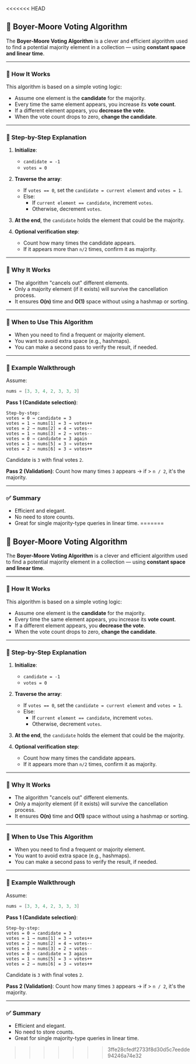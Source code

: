<<<<<<< HEAD
## 🧠 Boyer-Moore Voting Algorithm

The **Boyer-Moore Voting Algorithm** is a clever and efficient algorithm used to find a potential majority element in a collection — using **constant space and linear time**.

---

### 🔸 How It Works

This algorithm is based on a simple voting logic:

- Assume one element is the **candidate** for the majority.
- Every time the same element appears, you increase its **vote count**.
- If a different element appears, you **decrease the vote**.
- When the vote count drops to zero, **change the candidate**.

---

### 🔸 Step-by-Step Explanation

1. **Initialize**:

   - `candidate = -1`
   - `votes = 0`

2. **Traverse the array**:

   - If `votes == 0`, set the `candidate = current element` and `votes = 1`.
   - Else:
     - If `current element == candidate`, increment `votes`.
     - Otherwise, decrement `votes`.

3. **At the end**, the `candidate` holds the element that could be the majority.

4. **Optional verification step**:
   - Count how many times the candidate appears.
   - If it appears more than `n/2` times, confirm it as majority.

---

### 🔄 Why It Works

- The algorithm "cancels out" different elements.
- Only a majority element (if it exists) will survive the cancellation process.
- It ensures **O(n)** time and **O(1)** space without using a hashmap or sorting.

---

### 📌 When to Use This Algorithm

- When you need to find a frequent or majority element.
- You want to avoid extra space (e.g., hashmaps).
- You can make a second pass to verify the result, if needed.

---

### 🧪 Example Walkthrough

Assume:

```cpp
nums = [3, 3, 4, 2, 3, 3, 3]
```

**Pass 1 (Candidate selection)**:

```
Step-by-step:
votes = 0 → candidate = 3
votes = 1 → nums[1] = 3 → votes++
votes = 2 → nums[2] = 4 → votes--
votes = 1 → nums[3] = 2 → votes--
votes = 0 → candidate = 3 again
votes = 1 → nums[5] = 3 → votes++
votes = 2 → nums[6] = 3 → votes++
```

Candidate is `3` with final votes `2`.

**Pass 2 (Validation)**:
Count how many times `3` appears → if > `n / 2`, it's the majority.

---

### ✅ Summary

- Efficient and elegant.
- No need to store counts.
- Great for single majority-type queries in linear time.
=======
## 🧠 Boyer-Moore Voting Algorithm

The **Boyer-Moore Voting Algorithm** is a clever and efficient algorithm used to find a potential majority element in a collection — using **constant space and linear time**.

---

### 🔸 How It Works

This algorithm is based on a simple voting logic:

- Assume one element is the **candidate** for the majority.
- Every time the same element appears, you increase its **vote count**.
- If a different element appears, you **decrease the vote**.
- When the vote count drops to zero, **change the candidate**.

---

### 🔸 Step-by-Step Explanation

1. **Initialize**:

   - `candidate = -1`
   - `votes = 0`

2. **Traverse the array**:

   - If `votes == 0`, set the `candidate = current element` and `votes = 1`.
   - Else:
     - If `current element == candidate`, increment `votes`.
     - Otherwise, decrement `votes`.

3. **At the end**, the `candidate` holds the element that could be the majority.

4. **Optional verification step**:
   - Count how many times the candidate appears.
   - If it appears more than `n/2` times, confirm it as majority.

---

### 🔄 Why It Works

- The algorithm "cancels out" different elements.
- Only a majority element (if it exists) will survive the cancellation process.
- It ensures **O(n)** time and **O(1)** space without using a hashmap or sorting.

---

### 📌 When to Use This Algorithm

- When you need to find a frequent or majority element.
- You want to avoid extra space (e.g., hashmaps).
- You can make a second pass to verify the result, if needed.

---

### 🧪 Example Walkthrough

Assume:

```cpp
nums = [3, 3, 4, 2, 3, 3, 3]
```

**Pass 1 (Candidate selection)**:

```
Step-by-step:
votes = 0 → candidate = 3
votes = 1 → nums[1] = 3 → votes++
votes = 2 → nums[2] = 4 → votes--
votes = 1 → nums[3] = 2 → votes--
votes = 0 → candidate = 3 again
votes = 1 → nums[5] = 3 → votes++
votes = 2 → nums[6] = 3 → votes++
```

Candidate is `3` with final votes `2`.

**Pass 2 (Validation)**:
Count how many times `3` appears → if > `n / 2`, it's the majority.

---

### ✅ Summary

- Efficient and elegant.
- No need to store counts.
- Great for single majority-type queries in linear time.
>>>>>>> 3ffe28cfedf2733f8d30d5c7eedde94246a74e32

